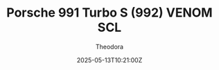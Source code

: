 ---
title: "Porsche 991 Turbo S (992) VENOM SCL"
meta_title: ""
description: "Porsche 991 Turbo S (992) VENOM SCL 2023 by Arf for Assetto Corsa"
date: 2025-05-13T10:21:00Z
thumb: PX3ftAl
mainimage: ng2g0fh
cargallery: ["DaS6Qoe", "EXzQAeS", "8TXMDga"]
categories: ["Car"]
author: "Theodora"
tags: ["Porsche", "Sports car", "Road", "2023", "Arf", "Germany"]
draft: false
link: https://ouo.io/4R2IzWe
zipsize: 178 MB
manu: Porsche
country: Germany
year: 2023
class: Sports car
drivetrain: AWD
engine: 3.0L flat-6
gb: 8-speed PDK
power: "630 bhp"
torque: "775"
mass: "1484"
speed: "260"
accel: "- seconds"
creator: Arf
version: "1.0"
csp: 0.2.4
carname: "Porsche 991 Turbo S (992)"
folder: "arf_992_virus"
livery: "18 colors"
r2r: 0
host: Mods
---